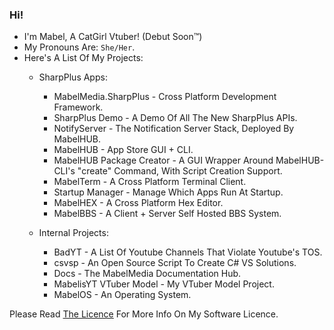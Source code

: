 ### Hi!

- I'm Mabel, A CatGirl Vtuber! (Debut Soon™)
- My Pronouns Are: `She/Her`.
- Here's A List Of My Projects:
  - SharpPlus Apps:
    - MabelMedia.SharpPlus - Cross Platform Development Framework.
    - SharpPlus Demo - A Demo Of All The New SharpPlus APIs.
    - NotifyServer - The Notification Server Stack, Deployed By MabelHUB.
    - MabelHUB - App Store GUI + CLI.
    - MabelHUB Package Creator - A GUI Wrapper Around MabelHUB-CLI's "create" Command, With Script Creation Support.
    - MabelTerm - A Cross Platform Terminal Client.
    - Startup Manager - Manage Which Apps Run At Startup.
    - MabelHEX - A Cross Platform Hex Editor.
    - MabelBBS - A Client + Server Self Hosted BBS System.

  - Internal Projects: 
    - BadYT - A List Of Youtube Channels That Violate Youtube's TOS.
    - csvsp - An Open Source Script To Create C# VS Solutions.
    - Docs - The MabelMedia Documentation Hub.
    - MabelisYT VTuber Model - My VTuber Model Project.
    - MabelOS - An Operating System.

Please Read <a href="https://github.com/MabelMedia-LLC/MCSPSL/">The Licence</a> For More Info On My Software Licence.
